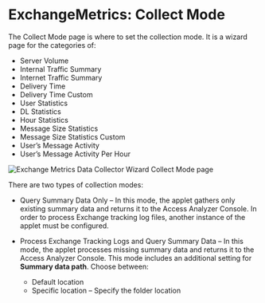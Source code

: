 # ExchangeMetrics: Collect Mode

The Collect Mode page is where to set the collection mode. It is a wizard page for the categories of:

- Server Volume
- Internal Traffic Summary
- Internet Traffic Summary
- Delivery Time
- Delivery Time Custom
- User Statistics
- DL Statistics
- Hour Statistics
- Message Size Statistics
- Message Size Statistics Custom
- User’s Message Activity
- User’s Message Activity Per Hour

![Exchange Metrics Data Collector Wizard Collect Mode page](/img/product_docs/accessanalyzer/accessanalyzer/enterpriseauditor/admin/datacollector/exchangemetrics/collectmode.png)

There are two types of collection modes:

- Query Summary Data Only – In this mode, the applet gathers only existing summary data and returns it to the Access Analyzer Console. In order to process Exchange tracking log files, another instance of the applet must be configured.
- Process Exchange Tracking Logs and Query Summary Data – In this mode, the applet processes missing summary data and returns it to the Access Analyzer Console. This mode includes an additional setting for __Summary data path__. Choose between:

  - Default location
  - Specific location – Specify the folder location
